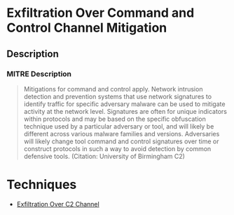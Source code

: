
# Exfiltration Over Command and Control Channel Mitigation

## Description

### MITRE Description

> Mitigations for command and control apply. Network intrusion detection and prevention systems that use network signatures to identify traffic for specific adversary malware can be used to mitigate activity at the network level. Signatures are often for unique indicators within protocols and may be based on the specific obfuscation technique used by a particular adversary or tool, and will likely be different across various malware families and versions. Adversaries will likely change tool command and control signatures over time or construct protocols in such a way to avoid detection by common defensive tools. (Citation: University of Birmingham C2)


# Techniques


* [Exfiltration Over C2 Channel](../techniques/Exfiltration-Over-C2-Channel.md)

